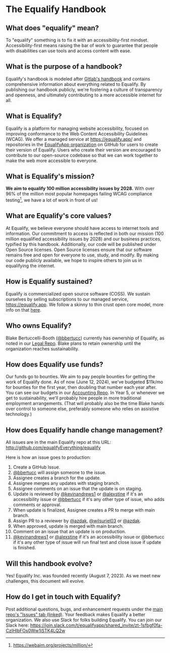 # The Equalify Handbook

## What does "equalify" mean?
To "equalify" something is to fix it with an accessibility-first mindset. Accessibility-first means raising the bar of work to guarantee that people with disabilities can use tools and access content with ease.

## What is the purpose of a handbook?
Equalify's handbook is modeled after [Gitlab's handbook](https://about.gitlab.com/handbook/) and contains comprehensive information about everything related to Equalify. By publishing our handbook publicly, we're fostering a culture of transparency and openness, and ultimately contributing to a more accessible internet for all.

## What is Equalify?
Equalify is a platform for managing website accessibility, focused on improving conformance to the Web Content Accessibility Guidelines (WCAG). We offer a managed service at https://equalify.app/ and repositories in the [EqualifyApp organization](https://github.com/EqualifyApp/) on GitHub for users to create their version of Equalify. Users who create their version are encouraged to contribute to our open-source codebase so that we can work together to make the web more accessible to everyone.

## What is Equalify's mission?
**We aim to equalify 100 million accessibility issues by 2028.** With over 96% of the million most popular homepages failing WCAG compliance testing[^1], we have a lot of work in front of us!

## What are Equalify's core values?
At Equalify, we believe everyone should have access to internet tools and information. Our commitment to access is reflected in both our mission (100 million equalified accessibility issues by 2028) and our business practices, typified by this handbook. Additionally, our code will be published under Open Source licenses. Open Source licenses ensure that our software remains free and open for everyone to use, study, and modify. By making our code publicly available, we hope to inspire others to join us in equalifying the internet. 

## How is Equalify sustained?
Equalify is commercialized open source software (COSS). We sustain ourselves by selling subscriptions to our managed service, https://equalify.app. We follow a skinny to thin crust open core model, more info on that [here](https://twitter.com/bbertucc/status/1693449703453589898?s=20).

## Who owns Equalify?
Blake Bertuccelli-Booth ([@bbertucc](https://github.com/bbertucc)) currently has ownership of Equalify, as noted in our [Legal Repo](https://github.com/EqualifyEverything/equalify-legal/). Blake plans to retain ownership until the organization reaches sustainability.

## How does Equalify use funds?
Our funds go to bounties. We aim to pay people bounties for getting the work of Equalify done. As of now (June 12, 2024), we've budgeted $11k/mo for bounties for the first year, then doubling that number each year after. You can see our budgets in our [Accounting Repo](https://github.com/EqualifyEverything/equalify-accounting/). In Year 5, or whenever we get to sustainability, we'll probably hire people in more traditional employment arrangements. (That will probably also be the time Blake hands over control to someone else, preferably someone who relies on assistive technology.)

## How does Equalify handle change management?
All issues are in the main Equalify repo at this URL: http://github.com/equalifyEverything/equalify 

Here is how an issue goes to production:
1. Create a GitHub Issue.
2. [@bbertucc](http://github.com/bbertucc) will assign someone to the issue.
3. Assignee creates a branch for the update.
4. Assignee merges any updates with staging branch. 
5. Assignee comments on an issue that the update is on staging.
6. Update is reviewed by [@kevinandrews1](https://github.com/kevinandrews1) or [@alexstine](https://github.com/alexstine) if it's an accessibility issue or [@bbertucc](http://github.com/bbertucc) if it's any other type of issue, who adds comments or approval.
7. When update is finalized, Assignee creates a PR to merge with main branch.
8. Assign PR to a reviewer by [@azdak](https://github.com/azdak), [@wilsuriel03](https://github.com/wilsuriel03) or [@azdak](https://github.com/heythisischris).
9. When approved, update is merged with main branch.
10. Comment on an issue that an update is on production.
11. [@kevinandrews1](https://github.com/kevinandrews1) or [@alexstine](https://github.com/alexstine) if it's an accessibility issue or @bbertucc if it's any other type of issue will run final test and close issue if update is finished.

## Will this handbook evolve?
Yes! Equalify Inc. was founded recently (August 7, 2023). As we meet new challenges, this document will evolve.

## How do I get in touch with Equalify?
Post additional questions, bugs, and enhancement requests under the [main repo's "Issues" tab (linked)](https://github.com/EqualifyApp/equalify/issues). Your feedback makes Equalify a better organization. We also use Slack for folks building Equalify. You can join our Slack here: https://join.slack.com/t/equalifyapp/shared_invite/zt-1sfbgf0fa-CzIHlbFOs0Ww1iSTK4LQ2w

[^1]: https://webaim.org/projects/million/
